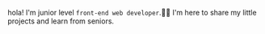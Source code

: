 hola! I'm junior level `front-end web developer`.:technologist: I'm here to share my little projects and learn from seniors.



